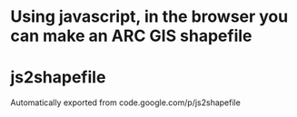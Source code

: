 Using javascript, in the browser you can make an ARC GIS shapefile
=====================================================

# js2shapefile
Automatically exported from code.google.com/p/js2shapefile
